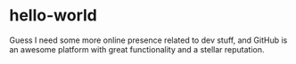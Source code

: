 # hello-world

Guess I need some more online presence related to dev stuff, and GitHub is an awesome platform with great functionality and a stellar reputation. 
